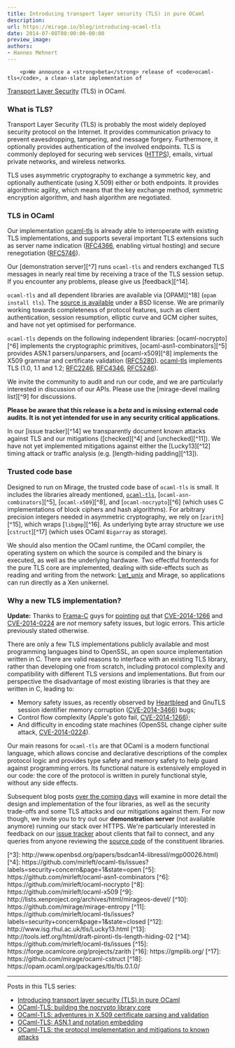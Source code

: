 ```yaml
---
title: Introducing transport layer security (TLS) in pure OCaml
description:
url: https://mirage.io/blog/introducing-ocaml-tls
date: 2014-07-08T00:00:00-00:00
preview_image:
authors:
- Hannes Mehnert
---
```



        <p>We announce a <strong>beta</strong> release of <code>ocaml-tls</code>, a clean-slate implementation of
<a href="https://en.wikipedia.org/wiki/Transport_Layer_Security">Transport Layer Security</a> (TLS) in
OCaml.</p>
<h3>What is TLS?</h3>
<p>Transport Layer Security (TLS) is probably the most widely deployed
security protocol on the Internet. It provides communication privacy
to prevent eavesdropping, tampering, and message forgery. Furthermore,
it optionally provides authentication of the involved endpoints. TLS
is commonly deployed for securing web services (<a href="http://tools.ietf.org/html/rfc2818">HTTPS</a>), emails,
virtual private networks, and wireless networks.</p>
<p>TLS uses asymmetric cryptography to exchange a symmetric key, and
optionally authenticate (using X.509) either or both endpoints. It
provides algorithmic agility, which means that the key exchange
method, symmetric encryption algorithm, and hash algorithm are
negotiated.</p>
<h3>TLS in OCaml</h3>
<p>Our implementation <a href="https://github.com/mirleft/ocaml-tls">ocaml-tls</a> is already able to interoperate with
existing TLS implementations, and supports several important TLS extensions
such as server name indication (<a href="https://tools.ietf.org/html/rfc4366">RFC4366</a>, enabling virtual hosting)
and secure renegotiation (<a href="https://tools.ietf.org/html/rfc5746">RFC5746</a>).</p>
<p>Our [demonstration server][^7] runs <code>ocaml-tls</code> and renders exchanged
TLS messages in nearly real time by receiving a trace of the TLS
session setup. If you encounter any problems, please give us [feedback][^14].</p>
<p><code>ocaml-tls</code> and all dependent libraries are available via [OPAM][^18] (<code>opam install tls</code>). The <a href="https://github.com/mirleft/ocaml-tls">source is available</a>
under a BSD license. We are primarily working towards completeness of
protocol features, such as client authentication, session resumption, elliptic curve and GCM
cipher suites, and have not yet optimised for performance.</p>
<p><code>ocaml-tls</code> depends on the following independent libraries: [ocaml-nocrypto][^6] implements the
cryptographic primitives, [ocaml-asn1-combinators][^5] provides ASN.1 parsers/unparsers, and
[ocaml-x509][^8] implements the X509 grammar and certificate validation (<a href="https://tools.ietf.org/html/rfc5280">RFC5280</a>). <a href="https://github.com/mirleft/ocaml-tls">ocaml-tls</a> implements TLS (1.0, 1.1 and 1.2; <a href="https://tools.ietf.org/html/rfc2246">RFC2246</a>,
<a href="https://tools.ietf.org/html/rfc4346">RFC4346</a>, <a href="https://tools.ietf.org/html/rfc5246">RFC5246</a>).</p>
<p>We invite the community to audit and run our code, and we are particularly interested in discussion of our APIs.
Please use the [mirage-devel mailing list][^9] for discussions.</p>
<p><strong>Please be aware that this release is a <em>beta</em> and is missing external code audits.
It is not yet intended for use in any security critical applications.</strong></p>
<p>In our [issue tracker][^14] we transparently document known attacks against TLS and our mitigations
([checked][^4] and [unchecked][^11]).
We have not yet implemented mitigations against either the
[Lucky13][^12] timing attack or traffic analysis (e.g. [length-hiding padding][^13]).</p>
<h3>Trusted code base</h3>
<p>Designed to run on Mirage, the trusted code base of <code>ocaml-tls</code> is small. It includes the libraries already mentioned,
<a href="https://github.com/mirleft/ocaml-tls"><code>ocaml-tls</code></a>, [<code>ocaml-asn-combinators</code>][^5], [<code>ocaml-x509</code>][^8],
and [<code>ocaml-nocrypto</code>][^6] (which uses C implementations of block
ciphers and hash algorithms). For arbitrary precision integers needed in
asymmetric cryptography, we rely on [<code>zarith</code>][^15], which wraps
[<code>libgmp</code>][^16]. As underlying byte array structure we use
[<code>cstruct</code>][^17] (which uses OCaml <code>Bigarray</code> as storage).</p>
<p>We should also mention the OCaml runtime, the OCaml compiler, the
operating system on which the source is compiled and the binary is executed, as
well as the underlying hardware. Two effectful frontends for
the pure TLS core are implemented, dealing
with side-effects such as reading and writing from the network: <a href="http://ocsigen.org/lwt/api/Lwt_unix">Lwt_unix</a> and
Mirage, so applications can run directly as a Xen unikernel.</p>
<h3>Why a new TLS implementation?</h3>
<p><strong>Update:</strong>
Thanks to <a href="http://frama-c.com/">Frama-C</a> guys for <a href="https://twitter.com/spun_off/status/486535304426188800">pointing</a> <a href="https://twitter.com/spun_off/status/486536572792090626">out</a>
that <a href="https://cve.mitre.org/cgi-bin/cvename.cgi?name=CVE-2014-1266">CVE-2014-1266</a> and <a href="https://cve.mitre.org/cgi-bin/cvename.cgi?name=CVE-2014-0224">CVE-2014-0224</a> are <em>not</em> memory safety issues, but
logic errors. This article previously stated otherwise.</p>
<p>There are only a few TLS implementations publicly available and most
programming languages bind to OpenSSL, an open source implementation written
in C. There are valid reasons to interface with an existing TLS library,
rather than developing one from scratch, including protocol complexity and
compatibility with different TLS versions and implementations. But from our
perspective the disadvantage of most existing libraries is that they
are written in C, leading to:</p>
<ul>
<li>Memory safety issues, as recently observed by <a href="https://en.wikipedia.org/wiki/Heartbleed">Heartbleed</a> and GnuTLS
session identifier memory corruption (<a href="https://cve.mitre.org/cgi-bin/cvename.cgi?name=CVE-2014-3466">CVE-2014-3466</a>) bugs;
</li>
<li>Control flow complexity (Apple's goto fail, <a href="https://cve.mitre.org/cgi-bin/cvename.cgi?name=CVE-2014-1266">CVE-2014-1266</a>);
</li>
<li>And difficulty in encoding state machines (OpenSSL change cipher suite
attack, <a href="https://cve.mitre.org/cgi-bin/cvename.cgi?name=CVE-2014-0224">CVE-2014-0224</a>).
</li>
</ul>
<p>Our main reasons for <code>ocaml-tls</code> are that OCaml is a modern functional
language, which allows concise and declarative descriptions of the
complex protocol logic and provides type safety and memory safety to help
guard against programming errors. Its functional nature is extensively
employed in our code: the core of the protocol is written in purely
functional style, without any side effects.</p>
<p>Subsequent blog posts <a href="https://github.com/mirage/mirage/issues/257">over the coming
days</a> will examine in more detail
the design and implementation of the four libraries, as well as the security
trade-offs and some TLS attacks and our mitigations against them.  For now
though, we invite you to try out our <strong>demonstration server</strong> (not available anymore)
running our stack over HTTPS.  We're particularly interested in feedback on our <a href="https://github.com/mirleft/ocaml-tls">issue tracker</a> about
clients that fail to connect, and any queries from anyone reviewing the <a href="https://github.com/mirleft/">source code</a>
of the constituent libraries.</p>
<p>[^3]: http://www.openbsd.org/papers/bsdcan14-libressl/mgp00026.html)
[^4]: https://github.com/mirleft/ocaml-tls/issues?labels=security+concern&amp;page=1&amp;state=open
[^5]: https://github.com/mirleft/ocaml-asn1-combinators
[^6]: https://github.com/mirleft/ocaml-nocrypto
[^8]: https://github.com/mirleft/ocaml-x509
[^9]: http://lists.xenproject.org/archives/html/mirageos-devel/
[^10]: https://github.com/mirage/mirage-entropy
[^11]: https://github.com/mirleft/ocaml-tls/issues?labels=security+concern&amp;page=1&amp;state=closed
[^12]: http://www.isg.rhul.ac.uk/tls/Lucky13.html
[^13]: http://tools.ietf.org/html/draft-pironti-tls-length-hiding-02
[^14]: https://github.com/mirleft/ocaml-tls/issues
[^15]: https://forge.ocamlcore.org/projects/zarith
[^16]: https://gmplib.org/
[^17]: https://github.com/mirage/ocaml-cstruct
[^18]: https://opam.ocaml.org/packages/tls/tls.0.1.0/</p>
<hr/>
<p>Posts in this TLS series:</p>
<ul>
<li><a href="http://mirage.io/blog/introducing-ocaml-tls">Introducing transport layer security (TLS) in pure OCaml</a>
</li>
<li><a href="http://mirage.io/blog/introducing-nocrypto">OCaml-TLS: building the nocrypto library core</a>
</li>
<li><a href="http://mirage.io/blog/introducing-x509">OCaml-TLS: adventures in X.509 certificate parsing and validation</a>
</li>
<li><a href="http://mirage.io/blog/introducing-asn1">OCaml-TLS: ASN.1 and notation embedding</a>
</li>
<li><a href="http://mirage.io/blog/ocaml-tls-api-internals-attacks-mitigation">OCaml-TLS: the protocol implementation and mitigations to known attacks</a>
</li>
</ul>

      

